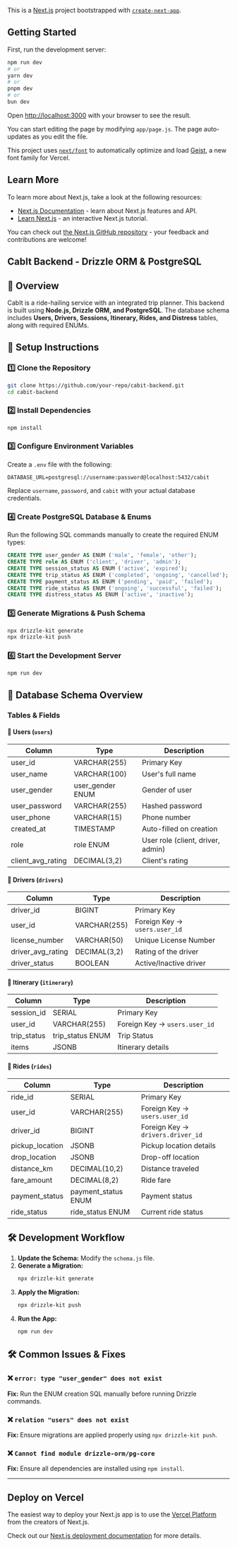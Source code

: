 This is a [Next.js](https://nextjs.org) project bootstrapped with [`create-next-app`](https://github.com/vercel/next.js/tree/canary/packages/create-next-app).

## Getting Started

First, run the development server:

```bash
npm run dev
# or
yarn dev
# or
pnpm dev
# or
bun dev
```

Open [http://localhost:3000](http://localhost:3000) with your browser to see the result.

You can start editing the page by modifying `app/page.js`. The page auto-updates as you edit the file.

This project uses [`next/font`](https://nextjs.org/docs/app/building-your-application/optimizing/fonts) to automatically optimize and load [Geist](https://vercel.com/font), a new font family for Vercel.

## Learn More

To learn more about Next.js, take a look at the following resources:

- [Next.js Documentation](https://nextjs.org/docs) - learn about Next.js features and API.
- [Learn Next.js](https://nextjs.org/learn) - an interactive Next.js tutorial.

You can check out [the Next.js GitHub repository](https://github.com/vercel/next.js) - your feedback and contributions are welcome!


## CabIt Backend - Drizzle ORM & PostgreSQL

## 🚀 Overview

CabIt is a ride-hailing service with an integrated trip planner. This backend is built using **Node.js, Drizzle ORM, and PostgreSQL**. The database schema includes **Users, Drivers, Sessions, Itinerary, Rides, and Distress** tables, along with required ENUMs.

## 📌 Setup Instructions

### 1️⃣ Clone the Repository

```sh
git clone https://github.com/your-repo/cabit-backend.git
cd cabit-backend
```

### 2️⃣ Install Dependencies

```sh
npm install
```

### 3️⃣ Configure Environment Variables

Create a `.env` file with the following:

```env
DATABASE_URL=postgresql://username:password@localhost:5432/cabit
```

Replace `username`, `password`, and `cabit` with your actual database credentials.

### 4️⃣ Create PostgreSQL Database & Enums

Run the following SQL commands manually to create the required ENUM types:

```sql
CREATE TYPE user_gender AS ENUM ('male', 'female', 'other');
CREATE TYPE role AS ENUM ('client', 'driver', 'admin');
CREATE TYPE session_status AS ENUM ('active', 'expired');
CREATE TYPE trip_status AS ENUM ('completed', 'ongoing', 'cancelled');
CREATE TYPE payment_status AS ENUM ('pending', 'paid', 'failed');
CREATE TYPE ride_status AS ENUM ('ongoing', 'successful', 'failed');
CREATE TYPE distress_status AS ENUM ('active', 'inactive');
```

### 5️⃣ Generate Migrations & Push Schema

```sh
npx drizzle-kit generate
npx drizzle-kit push
```

### 6️⃣ Start the Development Server

```sh
npm run dev
```

## 📂 Database Schema Overview

### **Tables & Fields**

#### 🧑 Users (`users`)

| Column              | Type              | Description                       |
| ------------------- | ----------------- | --------------------------------- |
| user\_id            | VARCHAR(255)      | Primary Key                       |
| user\_name          | VARCHAR(100)      | User's full name                  |
| user\_gender        | user\_gender ENUM | Gender of user                    |
| user\_password      | VARCHAR(255)      | Hashed password                   |
| user\_phone         | VARCHAR(15)       | Phone number                      |
| created\_at         | TIMESTAMP         | Auto-filled on creation           |
| role                | role ENUM         | User role (client, driver, admin) |
| client\_avg\_rating | DECIMAL(3,2)      | Client's rating                   |

#### 🚗 Drivers (`drivers`)

| Column              | Type         | Description                    |
| ------------------- | ------------ | ------------------------------ |
| driver\_id          | BIGINT       | Primary Key                    |
| user\_id            | VARCHAR(255) | Foreign Key -> `users.user_id` |
| license\_number     | VARCHAR(50)  | Unique License Number          |
| driver\_avg\_rating | DECIMAL(3,2) | Rating of the driver           |
| driver\_status      | BOOLEAN      | Active/Inactive driver         |

#### 📌 Itinerary (`itinerary`)

| Column       | Type              | Description                    |
| ------------ | ----------------- | ------------------------------ |
| session\_id  | SERIAL            | Primary Key                    |
| user\_id     | VARCHAR(255)      | Foreign Key -> `users.user_id` |
| trip\_status | trip\_status ENUM | Trip Status                    |
| items        | JSONB             | Itinerary details              |

#### 🚕 Rides (`rides`)

| Column           | Type                 | Description                        |
| ---------------- | -------------------- | ---------------------------------- |
| ride\_id         | SERIAL               | Primary Key                        |
| user\_id         | VARCHAR(255)         | Foreign Key -> `users.user_id`     |
| driver\_id       | BIGINT               | Foreign Key -> `drivers.driver_id` |
| pickup\_location | JSONB                | Pickup location details            |
| drop\_location   | JSONB                | Drop-off location                  |
| distance\_km     | DECIMAL(10,2)        | Distance traveled                  |
| fare\_amount     | DECIMAL(8,2)         | Ride fare                          |
| payment\_status  | payment\_status ENUM | Payment status                     |
| ride\_status     | ride\_status ENUM    | Current ride status                |

## 🛠 Development Workflow

1. **Update the Schema:** Modify the `schema.js` file.
2. **Generate a Migration:**
   ```sh
   npx drizzle-kit generate
   ```
3. **Apply the Migration:**
   ```sh
   npx drizzle-kit push
   ```
4. **Run the App:**
   ```sh
   npm run dev
   ```

## 🛠 Common Issues & Fixes

### ❌ `error: type "user_gender" does not exist`

**Fix:** Run the ENUM creation SQL manually before running Drizzle commands.

### ❌ `relation "users" does not exist`

**Fix:** Ensure migrations are applied properly using `npx drizzle-kit push`.

### ❌ `Cannot find module drizzle-orm/pg-core`

**Fix:** Ensure all dependencies are installed using `npm install`.

---

##


## Deploy on Vercel

The easiest way to deploy your Next.js app is to use the [Vercel Platform](https://vercel.com/new?utm_medium=default-template&filter=next.js&utm_source=create-next-app&utm_campaign=create-next-app-readme) from the creators of Next.js.

Check out our [Next.js deployment documentation](https://nextjs.org/docs/app/building-your-application/deploying) for more details.
